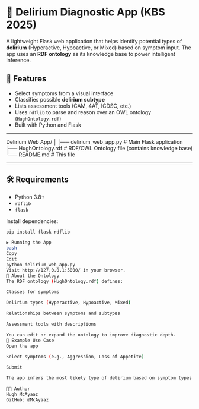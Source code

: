 # 🧠 Delirium Diagnostic App (KBS 2025)

A lightweight Flask web application that helps identify potential types of **delirium** (Hyperactive, Hypoactive, or Mixed) based on symptom input. The app uses an **RDF ontology** as its knowledge base to power intelligent inference.

## 🚀 Features

- Select symptoms from a visual interface
- Classifies possible **delirium subtype**
- Lists assessment tools (CAM, 4AT, ICDSC, etc.)
- Uses `rdflib` to parse and reason over an OWL ontology (`HughOntology.rdf`)
- Built with Python and Flask

---
Delirium Web App/
│
├── delirium_web_app.py # Main Flask application
├── HughOntology.rdf # RDF/OWL Ontology file (contains knowledge base)
└── README.md # This file

---

## 🛠️ Requirements

- Python 3.8+
- `rdflib`
- `flask`

Install dependencies:

```bash
pip install flask rdflib

▶️ Running the App
bash
Copy
Edit
python delirium_web_app.py
Visit http://127.0.0.1:5000/ in your browser.
🧩 About the Ontology
The RDF ontology (HughOntology.rdf) defines:

Classes for symptoms

Delirium types (Hyperactive, Hypoactive, Mixed)

Relationships between symptoms and subtypes

Assessment tools with descriptions

You can edit or expand the ontology to improve diagnostic depth.
📌 Example Use Case
Open the app

Select symptoms (e.g., Aggression, Loss of Appetite)

Submit

The app infers the most likely type of delirium based on symptom types defined in the ontology.

🧑‍💻 Author
Hugh McAyaaz
GitHub: @McAyaaz


